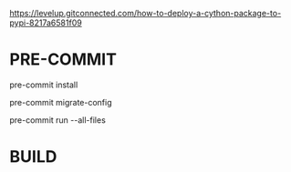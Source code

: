 https://levelup.gitconnected.com/how-to-deploy-a-cython-package-to-pypi-8217a6581f09

# PRE-COMMIT

pre-commit install

pre-commit migrate-config

pre-commit run --all-files


# BUILD
